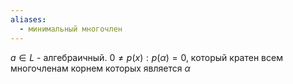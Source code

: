 ```yaml
---
aliases:
  - минимальный многочлен
---
```

$a \in L$ - алгебраичный.
$0 \not = p(x): p(\alpha) = 0$, который кратен всем многочленам корнем которых является $\alpha$
